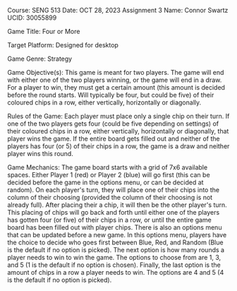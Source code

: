 Course: SENG 513
Date: OCT 28, 2023
Assignment 3
Name: Connor Swartz
UCID: 30055899

Game Title: Four or More

Target Platform: Designed for desktop

Game Genre: Strategy

Game Objective(s): This game is meant for two players. The game will end with either one of the two players winning, or the game will end in a draw. For a player to win, they must get a certain amount (this amount is decided before the round starts. Will typically be four, but could be five) of their coloured chips in a row, either vertically, horizontally or diagonally.

Rules of the Game: Each player must place only a single chip on their turn. If one of the two players gets four (could be five depending on settings) of their coloured chips in a row, either vertically, horizontally or diagonally, that player wins the game. If the entire board gets filled out and neither of the players has four (or 5) of their chips in a row, the game is a draw and neither player wins this round.

Game Mechanics: The game board starts with a grid of 7x6 available spaces. Either Player 1 (red) or Player 2 (blue) will go first (this can be decided before the game in the options menu, or can be decided at random). On each player's turn, they will place one of their chips into the column of their choosing (provided the column of their choosing is not already full). After placing their a chip, it will then be the other player's turn. This placing of chips will go back and forth until either one of the players has gotten four (or five) of their chips in a row, or until the entire game board has been filled out with player chips. There is also an options menu that can be updated before a new game. In this options menu, players have the choice to decide who goes first between Blue, Red, and Random (Blue is the default if no option is picked). The next option is how many rounds a player needs to win to win the game. The options to choose from are 1, 3, and 5 (1 is the default if no option is chosen). Finally, the last option is the amount of chips in a row a player needs to win. The options are 4 and 5 (4 is the default if no option is picked).